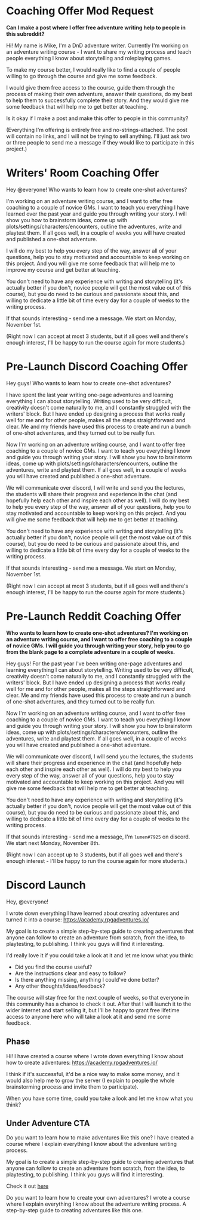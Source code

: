 # Coaching Offer Mod Request
**Can I make a post where I offer free adventure writing help to people in this subreddit?**

Hi! My name is Mike, I'm a DnD adventure writer. Currently I'm working on an adventure writing course - I want to share my writing process and teach people everything I know about storytelling and roleplaying games.

To make my course better, I would really like to find a couple of people willing to go through the course and give me some feedback.

I would give them free access to the course, guide them through the process of making their own adventure, answer their questions, do my best to help them to successfully complete their story. And they would give me some feedback that will help me to get better at teaching.

Is it okay if I make a post and make this offer to people in this community?

(Everything I'm offering is entirely free and no-strings-attached. The post will contain no links, and I will not be trying to sell anything. I'll just ask two or three people to send me a message if they would like to participate in this project.)

# Writers' Room Coaching Offer
Hey @everyone! Who wants to learn how to create one-shot adventures? 

I'm working on an adventure writing course, and I want to offer free coaching to a couple of novice GMs. I want to teach you everything I have learned over the past year and guide you through writing your story. I will show you how to brainstorm ideas, come up with plots/settings/characters/encounters, outline the adventures, write and playtest them. If all goes well, in a couple of weeks you will have created and published a one-shot adventure.

I will do my best to help you every step of the way, answer all of your questions, help you to stay motivated and accountable to keep working on this project. And you will give me some feedback that will help me to improve my course and get better at teaching.

You don't need to have any experience with writing and storytelling (it's actually better if you don't, novice people will get the most value out of this course), but you do need to be curious and passionate about this, and willing to dedicate a little bit of time every day for a couple of weeks to the writing process.

If that sounds interesting - send me a message. We start on Monday, November 1st. 

(Right now I can accept at most 3 students, but if all goes well and there's enough interest, I'll be happy to run the course again for more students.)

# Pre-Launch Discord Coaching Offer
Hey guys! Who wants to learn how to create one-shot adventures? 

I have spent the last year writing one-page adventures and learning everything I can about storytelling. Writing used to be very difficult, creativity doesn't come naturally to me, and I constantly struggled with the writers' block. But I have ended up designing a process that works really well for me and for other people, makes all the steps straightforward and clear. Me and my friends have used this process to create and run a bunch of one-shot adventures, and they turned out to be really fun.

Now I'm working on an adventure writing course, and I want to offer free coaching to a couple of novice GMs. I want to teach you everything I know and guide you through writing your story. I will show you how to brainstorm ideas, come up with plots/settings/characters/encounters, outline the adventures, write and playtest them. If all goes well, in a couple of weeks you will have created and published a one-shot adventure. 

We will communicate over discord, I will write and send you the lectures, the students will share their progress and experience in the chat (and hopefully help each other and inspire each other as well). I will do my best to help you every step of the way, answer all of your questions, help you to stay motivated and accountable to keep working on this project. And you will give me some feedback that will help me to get better at teaching.

You don't need to have any experience with writing and storytelling (it's actually better if you don't, novice people will get the most value out of this course), but you do need to be curious and passionate about this, and willing to dedicate a little bit of time every day for a couple of weeks to the writing process.

If that sounds interesting - send me a message. We start on Monday, November 1st. 

(Right now I can accept at most 3 students, but if all goes well and there's enough interest, I'll be happy to run the course again for more students.)

# Pre-Launch Reddit Coaching Offer
**Who wants to learn how to create one-shot adventures? I'm working on an adventure writing course, and I want to offer free coaching to a couple of novice GMs. I will guide you through writing your story, help you to go from the blank page to a complete adventure in a couple of weeks.**

Hey guys! For the past year I've been writing one-page adventures and learning everything I can about storytelling. Writing used to be very difficult, creativity doesn't come naturally to me, and I constantly struggled with the writers' block. But I have ended up designing a process that works really well for me and for other people, makes all the steps straightforward and clear. Me and my friends have used this process to create and run a bunch of one-shot adventures, and they turned out to be really fun.

Now I'm working on an adventure writing course, and I want to offer free coaching to a couple of novice GMs. I want to teach you everything I know and guide you through writing your story. I will show you how to brainstorm ideas, come up with plots/settings/characters/encounters, outline the adventures, write and playtest them. If all goes well, in a couple of weeks you will have created and published a one-shot adventure. 

We will communicate over discord, I will send you the lectures, the students will share their progress and experience in the chat (and hopefully help each other and inspire each other as well). I will do my best to help you every step of the way, answer all of your questions, help you to stay motivated and accountable to keep working on this project. And you will give me some feedback that will help me to get better at teaching.

You don't need to have any experience with writing and storytelling (it's actually better if you don't, novice people will get the most value out of this course), but you do need to be curious and passionate about this, and willing to dedicate a little bit of time every day for a couple of weeks to the writing process.

If that sounds interesting - send me a message, I'm `lumen#7925` on discord. We start next Monday, November 8th. 

(Right now I can accept up to 3 students, but if all goes well and there's enough interest - I'll be happy to run the course again for more students.)

# Discord Launch
Hey, @everyone!

I wrote down everything I have learned about creating adventures and turned it into a course:
https://academy.rpgadventures.io/

My goal is to create a simple step-by-step guide to crearing adventures that anyone can follow to create an adventure from scratch, from the idea, to playtesting, to publishing. I think you guys will find it interesting.

I'd really love it if you could take a look at it and let me know what you think:
- Did you find the course useful?
- Are the instructions clear and easy to follow?
- Is there anything missing, anything I could've done better?
- Any other thoughts/ideas/feedback?

The course will stay free for the next couple of weeks, so that everyone in this community has a chance to check it out. After that I will launch it to the wider internet and start selling it, but I'll be happy to grant free lifetime access to anyone here who will take a look at it and send me some feedback.

## Phase
Hi! I have created a course where I wrote down everything I know about how to create adventures: https://academy.rpgadventures.io/

I think if it's successful, it'd be a nice way to make some money, and it would also help me to grow the server (I explain to people the whole brainstorming process and invite them to participate).

When you have some time, could you take a look and let me know what you think?

## Under Adventure CTA
Do you want to learn how to make adventures like this one? I have created a course where I explain everything I know about the adventure writing process.

My goal is to create a simple step-by-step guide to crearing adventures that anyone can follow to create an adventure from scratch, from the idea, to playtesting, to publishing. I think you guys will find it interesting.

Check it out [here](https://academy.rpgadventures.io/)

Do you want to learn how to create your own adventures?
I wrote a course where I explain everything I know about the adventure writing process.
A step-by-step guide to creating adventures like this one.